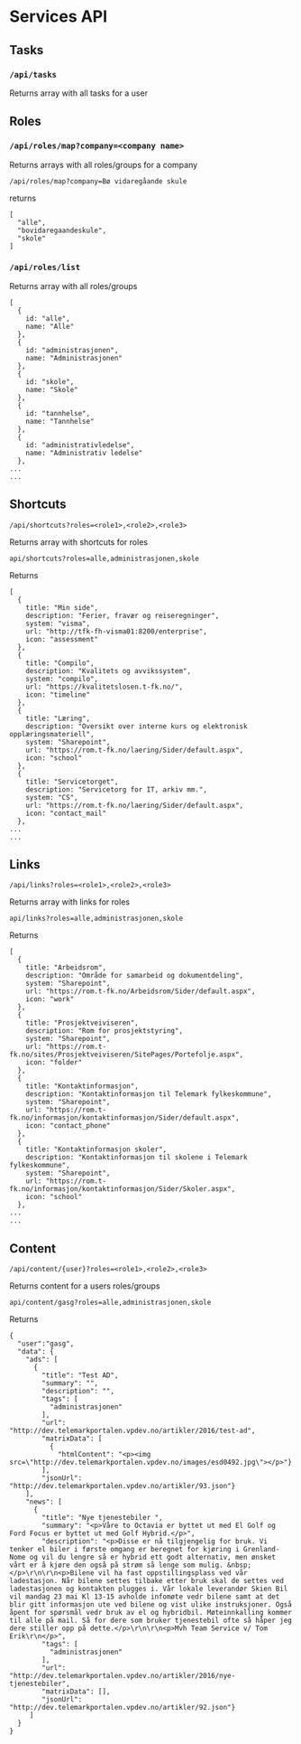 # Services API

## Tasks

### ```/api/tasks```
Returns array with all tasks for a user

## Roles

### ```/api/roles/map?company=<company name>```
Returns arrays with all roles/groups for a company

```/api/roles/map?company=Bø vidaregåande skule```

returns

```
[
  "alle",
  "bovidaregaandeskule",
  "skole"
]
```

### ```/api/roles/list```
Returns array with all roles/groups

```
[
  {
    id: "alle",
    name: "Alle"
  },
  {
    id: "administrasjonen",
    name: "Administrasjonen"
  },
  {
    id: "skole",
    name: "Skole"
  },
  {
    id: "tannhelse",
    name: "Tannhelse"
  },
  {
    id: "administrativledelse",
    name: "Administrativ ledelse"
  },
...
...
```

## Shortcuts

```/api/shortcuts?roles=<role1>,<role2>,<role3>```

Returns array with shortcuts for roles

```api/shortcuts?roles=alle,administrasjonen,skole```

Returns

```
[
  {
    title: "Min side",
    description: "Ferier, fravær og reiseregninger",
    system: "visma",
    url: "http://tfk-fh-visma01:8200/enterprise",
    icon: "assessment"
  },
  {
    title: "Compilo",
    description: "Kvalitets og avvikssystem",
    system: "compilo",
    url: "https://kvalitetslosen.t-fk.no/",
    icon: "timeline"
  },
  {
    title: "Læring",
    description: "Oversikt over interne kurs og elektronisk opplæringsmateriell",
    system: "Sharepoint",
    url: "https://rom.t-fk.no/laering/Sider/default.aspx",
    icon: "school"
  },
  {
    title: "Servicetorget",
    description: "Servicetorg for IT, arkiv mm.",
    system: "CS",
    url: "https://rom.t-fk.no/laering/Sider/default.aspx",
    icon: "contact_mail"
  },
...
...
```

## Links

```/api/links?roles=<role1>,<role2>,<role3>```

Returns array with links for roles

```api/links?roles=alle,administrasjonen,skole```

Returns

```
[
  {
    title: "Arbeidsrom",
    description: "Område for samarbeid og dokumentdeling",
    system: "Sharepoint",
    url: "https://rom.t-fk.no/Arbeidsrom/Sider/default.aspx",
    icon: "work"
  },
  {
    title: "Prosjektveiviseren",
    description: "Rom for prosjektstyring",
    system: "Sharepoint",
    url: "https://rom.t-fk.no/sites/Prosjektveiviseren/SitePages/Portefolje.aspx",
    icon: "folder"
  },
  {
    title: "Kontaktinformasjon",
    description: "Kontaktinformasjon til Telemark fylkeskommune",
    system: "Sharepoint",
    url: "https://rom.t-fk.no/informasjon/kontaktinformasjon/Sider/default.aspx",
    icon: "contact_phone"
  },
  {
    title: "Kontaktinformasjon skoler",
    description: "Kontaktinformasjon til skolene i Telemark fylkeskommune",
    system: "Sharepoint",
    url: "https://rom.t-fk.no/informasjon/kontaktinformasjon/Sider/Skoler.aspx",
    icon: "school"
  },
...
...
```

## Content

```/api/content/{user}?roles=<role1>,<role2>,<role3>```

Returns content for a users roles/groups

```api/content/gasg?roles=alle,administrasjonen,skole```

Returns

```
{
  "user":"gasg",
  "data": {
    "ads": [
      {
        "title": "Test AD",
        "summary": "",
        "description": "",
        "tags": [
          "administrasjonen"
        ],
        "url": "http://dev.telemarkportalen.vpdev.no/artikler/2016/test-ad",
        "matrixData": [
          {
            "htmlContent": "<p><img src=\"http://dev.telemarkportalen.vpdev.no/images/esd0492.jpg\"></p>"}
        ],
        "jsonUrl": "http://dev.telemarkportalen.vpdev.no/artikler/93.json"}
    ],
    "news": [
      {
        "title": "Nye tjenestebiler ",
        "summary": "<p>Våre to Octavia er byttet ut med El Golf og Ford Focus er byttet ut med Golf Hybrid.</p>",
        "description": "<p>Disse er nå tilgjengelig for bruk. Vi tenker el biler i første omgang er beregnet for kjøring i Grenland- Nome og vil du lengre så er hybrid ett godt alternativ, men ønsket vårt er å kjøre den også på strøm så lenge som mulig. &nbsp;</p>\r\n\r\n<p>Bilene vil ha fast oppstillingsplass ved vår ladestasjon. Når bilene settes tilbake etter bruk skal de settes ved ladestasjonen og kontakten plugges i. Vår lokale leverandør Skien Bil vil mandag 23 mai Kl 13-15 avholde infomøte vedr bilene samt at det blir gitt informasjon ute ved bilene og vist ulike instruksjoner. Også åpent for spørsmål vedr bruk av el og hybridbil. Møteinnkalling kommer til alle på mail. Så for dere som bruker tjenestebil ofte så håper jeg dere stiller opp på dette.</p>\r\n\r\n<p>Mvh Team Service v/ Tom Erik\r\n</p>",
        "tags": [
          "administrasjonen"
        ],
        "url": "http://dev.telemarkportalen.vpdev.no/artikler/2016/nye-tjenestebiler",
        "matrixData": [],
        "jsonUrl": "http://dev.telemarkportalen.vpdev.no/artikler/92.json"}
     ]
  }
}
```